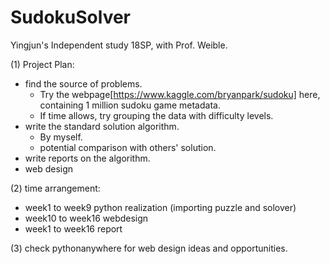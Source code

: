# SudokuSolver
Yingjun's Independent study 18SP, with Prof. Weible.

(1) Project Plan: 

- find the source of problems.
  * Try the webpage[https://www.kaggle.com/bryanpark/sudoku] here, containing 1 million sudoku game metadata. 
  * If time allows, try grouping the data with difficulty levels.
- write the standard solution algorithm.
  * By myself.
  * potential comparison with others' solution.
- write reports on the algorithm.
- web design


(2) time arrangement:

 - week1 to week9 python realization (importing puzzle and solover)
 - week10 to week16 webdesign
 - week1 to week16 report

(3) check pythonanywhere for web design ideas and opportunities.
